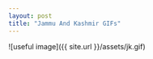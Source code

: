 ```yaml
---
layout: post
title: "Jammu And Kashmir GIFs"
---
```

![useful image]({{ site.url }}/assets/jk.gif)